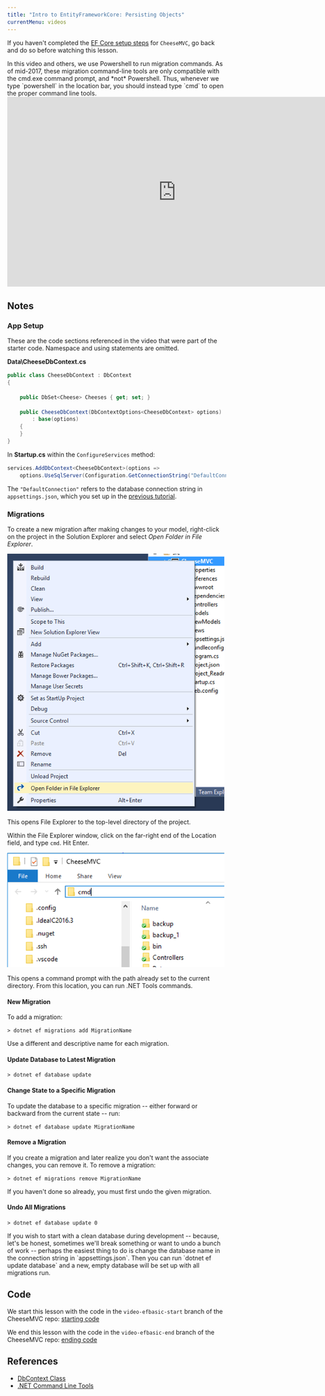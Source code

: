 ```yaml
---
title: "Intro to EntityFrameworkCore: Persisting Objects"
currentMenu: videos
---
```


If you haven't completed the [EF Core setup steps](../../class-prep/12/setup.html) for `CheeseMVC`, go back and do so before watching this lesson.

<aside class="aside-warning" markdown="1">
In this video and others, we use Powershell to run migration commands. As of mid-2017, these migration command-line tools are only compatible with the cmd.exe command prompt, and *not* Powershell. Thus, whenever we type `powershell` in the location bar, you should instead type `cmd` to open the proper command line tools.
</aside>

<div class="youtube-wrapper"><iframe width="776" height="437" src="https://www.youtube-nocookie.com/embed/MxUOP2NPiEo?rel=0" frameborder="0" allowfullscreen></iframe></div>

## Notes

### App Setup

These are the code sections referenced in the video that were part of the starter code. Namespace and using statements are omitted.

**Data\CheeseDbContext.cs**

```csharp
public class CheeseDbContext : DbContext
{

    public DbSet<Cheese> Cheeses { get; set; }

    public CheeseDbContext(DbContextOptions<CheeseDbContext> options)
        : base(options)
    {
    }
}
```

In **Startup.cs** within the `ConfigureServices` method:

```csharp
services.AddDbContext<CheeseDbContext>(options =>
    options.UseSqlServer(Configuration.GetConnectionString("DefaultConnection")));
```

The `"DefaultConnection"` refers to the database connection string in `appsettings.json`, which you set up in the [previous tutorial](../../class-prep/12/setup.html).

### Migrations

To create a new migration after making changes to your model, right-click on the project in the Solution Explorer and select *Open Folder in File Explorer*.

<img alt="Open Folder in File Explorer" src="images/open-folder.png" style="width:500px;" />

This opens File Explorer to the top-level directory of the project.

Within the File Explorer window, click on the far-right end of the Location field, and type `cmd`. Hit Enter.

<img alt="Run cmd.exe" src="images/cmd-file-explorer.png" style="width:500px;" />

This opens a command prompt with the path already set to the current directory. From this location, you can run .NET Tools commands.

#### New Migration

To add a migration:

```nohighlight
> dotnet ef migrations add MigrationName
```

Use a different and descriptive name for each migration.

#### Update Database to Latest Migration

```nohighlight
> dotnet ef database update
```

#### Change State to a Specific Migration

To update the database to a specific migration -- either forward or backward from the current state -- run:

```nohighlight
> dotnet ef database update MigrationName
```

#### Remove a Migration

If you create a migration and later realize you don't want the associate changes, you can remove it. To remove a migration:

```nohighlight
> dotnet ef migrations remove MigrationName
```

If you haven't done so already, you must first undo the given migration.

#### Undo All Migrations

```nohighlight
> dotnet ef database update 0
```

<aside class="aside-pro-tip" markdown="1">
If you wish to start with a clean database during development -- because, let's be honest, sometimes we'll break something or want to undo a bunch of work -- perhaps the easiest thing to do is change the database name in the connection string in `appsettings.json`. Then you can run `dotnet ef update database` and a new, empty database will be set up with all migrations run.
</aside>

## Code

We start this lesson with the code in the `video-efbasic-start` branch of the CheeseMVC repo: [starting code](https://github.com/LaunchCodeEducation/CheeseMVC/tree/video-efbasic-start)

We end this lesson with the code in the `video-efbasic-end` branch of the CheeseMVC repo: [ending code](https://github.com/LaunchCodeEducation/CheeseMVC/tree/video-efbasic-end)

## References

* [DbContext Class](https://docs.microsoft.com/en-us/ef/core/api/microsoft.entityframeworkcore.dbcontext#Microsoft_EntityFrameworkCore_DbContext)
* [.NET Command Line Tools](https://docs.microsoft.com/en-us/ef/core/miscellaneous/cli/dotnet)
